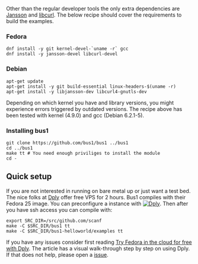 Other than the regular developer tools the only extra dependencies are
[Jansson](https://jansson.readthedocs.io/en/2.9/) and
[libcurl](https://curl.haxx.se/libcurl/). The below recipe should cover the
requirements to build the examples.

### Fedora

    dnf install -y git kernel-devel-`uname -r` gcc
    dnf install -y jansson-devel libcurl-devel

### Debian

    apt-get update
    apt-get install -y git build-essential linux-headers-$(uname -r)
    apt-get install -y libjansson-dev libcurl4-gnutls-dev

Depending on which kernel you have and library versions, you might experience
errors triggered by outdated versions. The recipe above has been tested with
kernel (4.9.0) and gcc (Debian 6.2.1-5).

### Installing bus1

    git clone https://github.com/bus1/bus1 ../bus1
    cd ../bus1
    make tt # You need enough priviliges to install the module
    cd -

## Quick setup

If you are not interested in running on bare metal up or just want a test bed.
The nice folks at [Dply](https://dply.co/) offer free VPS for 2 hours. Bus1
compiles with their Fedora 25 image. You can preconfigure a instance with
[![Dply](https://dply.co/b.svg)](https://dply.co/b/0eFTNyjS). Then after
you have ssh access you can compile with:

    export SRC_DIR=/src/github.com/scanf
    make -C $SRC_DIR/bus1 tt
    make -C $SRC_DIR/bus1-helloworld/examples tt

If you have any issues consider first reading [Try Fedora in the cloud for free
with Dply](https://fedoramagazine.org/try-fedora-cloud-free-dply/).  The
article has a visual walk-through step by step on using Dply. If that does not
help, please open a [issue](https://github.com/scanf/bus1-helloworld/issues).
